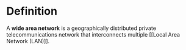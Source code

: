 # Definition

A **wide area network** is a geographically distributed private telecommunications network that interconnects multiple [[Local Area Network (LAN)]].